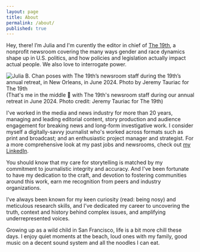 ```yaml
---
layout: page
title: About
permalink: /about/
published: true
---
```





Hey, there! I’m Julia and I'm curently the editor in chief of [The 19th](https://19thnews.org/), a nonprofit newsroom covering the many ways gender and race dynamics shape up in U.S. politics, and how policies and legislation actually impact actual people. We also love to interrogate power.

![Julia B. Chan poses with The 19th’s newsroom staff during the 19th’s annual retreat, in New Orleans, in June 2024. Photo by Jeremy Tauriac for The 19th]({{site.baseurl}}/pages/JuliaBChan_06.JPG)
(That's me in the middle 👋 with The 19th's newsroom staff during our annual retreat in June 2024. Photo credit: Jeremy Tauriac for The 19th)


I've worked in the media and news industry for more than 20 years, managing and leading editorial content, story production and audience engagement for breaking news and long-form investigative work. I consider myself a digitally-savvy journalist who's worked across formats such as print and broadcast; and an enthusiastic project manager and strategist. For a more comprehensive look at my past jobs and newsrooms, check out [my LinkedIn](https://www.linkedin.com/in/juliachanb/). 

You should know that my care for storytelling is matched by my commitment to journalistic integrity and accuracy. And I've been fortunate to have my dedication to the craft, and devotion to fostering communities around this work, earn me recognition from peers and industry organizations.

I’ve always been known for my keen curiosity (read: being nosy) and meticulous research skills, and I’ve dedicated my career to uncovering the truth, context and history behind complex issues, and amplifying underrepresented voices.

Growing up as a wild child in San Francisco, life is a bit more chill these days. I enjoy quiet moments at the beach, loud ones with my family, good music on a decent sound system and all the noodles I can eat.